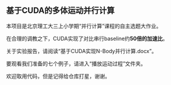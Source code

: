 ## 基于CUDA的多体运动并行计算

本项目是北京理工大三上小学期“并行计算”课程的自主选题大作业。

在合理的调教之下，CUDA实现了对比串行baseline约**50倍的加速比**。

关于实验报告，请阅读“基于CUDA实现N-Body并行计算.docx”。

要观看我们准备的七个例子，请进入“播放运动过程”文件夹。

欢迎取用代码，但是记得给仓库打星，谢谢。